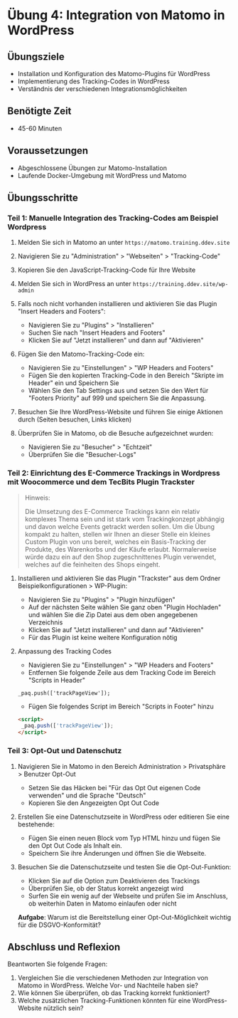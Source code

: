 # Übung 4: Integration von Matomo in WordPress

## Übungsziele
- Installation und Konfiguration des Matomo-Plugins für WordPress
- Implementierung des Tracking-Codes in WordPress
- Verständnis der verschiedenen Integrationsmöglichkeiten

## Benötigte Zeit
- 45-60 Minuten

## Voraussetzungen
- Abgeschlossene Übungen zur Matomo-Installation
- Laufende Docker-Umgebung mit WordPress und Matomo

## Übungsschritte

### Teil 1: Manuelle Integration des Tracking-Codes am Beispiel Wordpress

1. Melden Sie sich in Matomo an unter `https://matomo.training.ddev.site`

2. Navigieren Sie zu "Administration" > "Webseiten" > "Tracking-Code"

3. Kopieren Sie den JavaScript-Tracking-Code für Ihre Website

4. Melden Sie sich in WordPress an unter `https://training.ddev.site/wp-admin`

5. Falls noch nicht vorhanden installieren und aktivieren Sie das Plugin "Insert Headers and Footers":
   - Navigieren Sie zu "Plugins" > "Installieren"
   - Suchen Sie nach "Insert Headers and Footers"
   - Klicken Sie auf "Jetzt installieren" und dann auf "Aktivieren"

6. Fügen Sie den Matomo-Tracking-Code ein:
   - Navigieren Sie zu "Einstellungen" > "WP Headers and Footers"
   - Fügen Sie den kopierten Tracking-Code in den Bereich "Skripte im Header" ein und Speichern Sie
   - Wählen Sie den Tab Settings aus und setzen Sie den Wert für "Footers Priority" auf 999 und speichern Sie die Anpassung.
   
7. Besuchen Sie Ihre WordPress-Website und führen Sie einige Aktionen durch (Seiten besuchen, Links klicken)

8. Überprüfen Sie in Matomo, ob die Besuche aufgezeichnet wurden:
   - Navigieren Sie zu "Besucher" > "Echtzeit"
   - Überprüfen Sie die "Besucher-Logs"

### Teil 2: Einrichtung des E-Commerce Trackings in Wordpress mit Woocommerce und dem TecBits Plugin Trackster

> Hinweis:
> 
> Die Umsetzung des E-Commerce Trackings kann ein relativ komplexes Thema sein und ist stark vom Trackingkonzept abhängig und davon
> welche Events getrackt werden sollen.
> Um die Übung kompakt zu halten, stellen wir Ihnen an dieser Stelle ein kleines Custom Plugin von uns bereit, welches ein Basis-Tracking
> der Produkte, des Warenkorbs und der Käufe erlaubt. Normalerweise würde dazu ein auf den Shop zugeschnittenes Plugin verwendet,
> welches auf die feinheiten des Shops eingeht.

1. Installieren und aktivieren Sie das Plugin "Trackster" aus dem Ordner Beispielkonfigurationen > WP-Plugin:
   - Navigieren Sie zu "Plugins" > "Plugin hinzufügen"
   - Auf der nächsten Seite wählen Sie ganz oben "Plugin Hochladen" und wählen Sie die Zip Datei aus dem oben angegebenen Verzeichnis
   - Klicken Sie auf "Jetzt installieren" und dann auf "Aktivieren"
   - Für das Plugin ist keine weitere Konfiguration nötig

2. Anpassung des Tracking Codes
   -  Navigieren Sie zu "Einstellungen" > "WP Headers and Footers"
   -  Entfernen Sie folgende Zeile aus dem Tracking Code im Bereich "Scripts in Header"
   ```JS
   _paq.push(['trackPageView']);
   ```
   - Fügen Sie folgendes Script im Bereich "Scripts in Footer" hinzu
   ```HTML
   <script>
    _paq.push(['trackPageView']);
   </script>
   ```
   
### Teil 3: Opt-Out und Datenschutz

1. Navigieren Sie in Matomo in den Bereich Administration > Privatsphäre > Benutzer Opt-Out
   - Setzen Sie das Häcken bei "Für das Opt Out eigenen Code verwenden" und die Sprache "Deutsch"
   - Kopieren Sie den Angezeigten Opt Out Code
   
2. Erstellen Sie eine Datenschutzseite in WordPress oder editieren Sie eine bestehende:
   - Fügen Sie einen neuen Block vom Typ HTML hinzu und fügen Sie den Opt Out Code als Inhalt ein.
   - Speichern Sie ihre Änderungen und öffnen Sie die Webseite.

3. Besuchen Sie die Datenschutzseite und testen Sie die Opt-Out-Funktion:
   - Klicken Sie auf die Option zum Deaktivieren des Trackings
   - Überprüfen Sie, ob der Status korrekt angezeigt wird
   - Surfen Sie ein wenig auf der Webseite und prüfen Sie im Anschluss, ob weiterhin Daten in Matomo einlaufen oder nicht
   
   **Aufgabe**: Warum ist die Bereitstellung einer Opt-Out-Möglichkeit wichtig für die DSGVO-Konformität?

## Abschluss und Reflexion

Beantworten Sie folgende Fragen:

1. Vergleichen Sie die verschiedenen Methoden zur Integration von Matomo in WordPress. Welche Vor- und Nachteile haben sie?
2. Wie können Sie überprüfen, ob das Tracking korrekt funktioniert?
3. Welche zusätzlichen Tracking-Funktionen könnten für eine WordPress-Website nützlich sein?